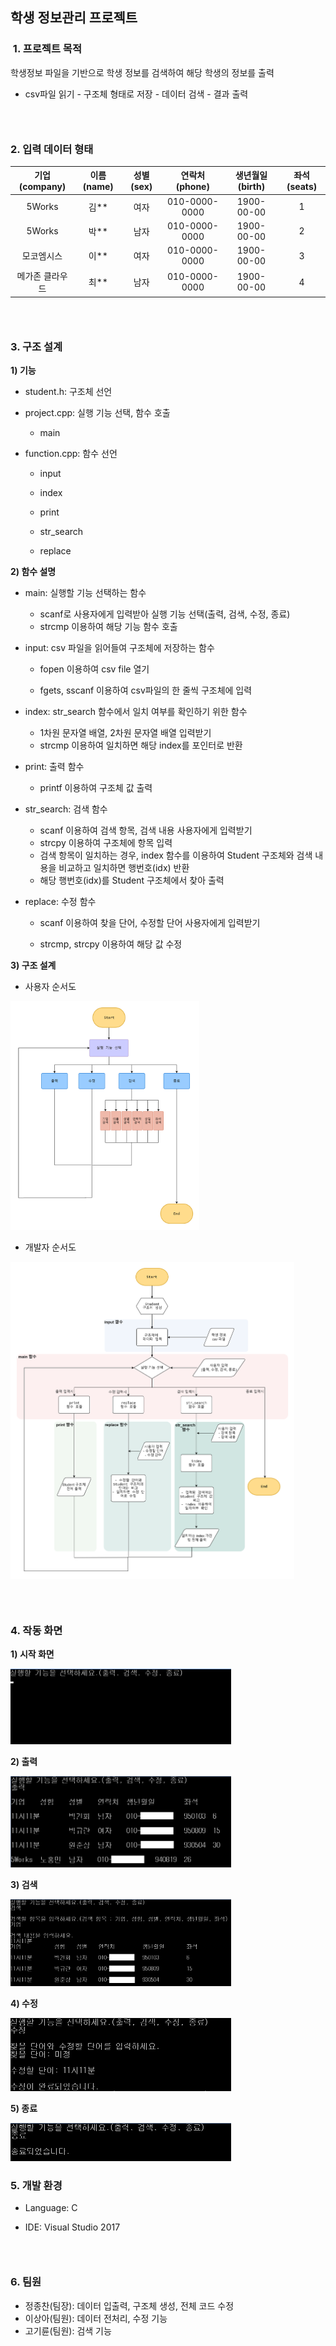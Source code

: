<h2> 학생 정보관리 프로젝트</h2>



<h3> 1. 프로젝트 목적 </h3>

학생정보 파일을 기반으로 학생 정보를 검색하여 해당 학생의 정보를 출력

- csv파일 읽기 -  구조체 형태로 저장 - 데이터 검색 - 결과 출력  

  

<h3>  </h3>  

<h3> 2. 입력 데이터 형태</h3>


|  기업(company)  | 이름(name) | 성별(sex) | 연락처(phone) | 생년월일(birth) | 좌석(seats) |
| :-------------: | :--------: | :-------: | :-----------: | :-------------: | :---------: |
|     5Works      |    김**    |   여자    | 010-0000-0000 |   1900-00-00    |      1      |
|     5Works      |    박**    |   남자    | 010-0000-0000 |   1900-00-00    |      2      |
|   모코엠시스    |    이**    |   여자    | 010-0000-0000 |   1900-00-00    |      3      |
| 메가존 클라우드 |    최**    |   남자    | 010-0000-0000 |   1900-00-00    |      4      |


<h3>  </h3>  
<h3> 3. 구조 설계 </h3>

<b>1) 기능</b>

- student.h: 구조체 선언

- project.cpp: 실행 기능 선택, 함수 호출

  - main

- function.cpp: 함수 선언

  - input

  - index

  - print

  - str_search

  - replace

    


<b> 2) 함수 설명</b>

- main: 실행할 기능 선택하는 함수

  - scanf로 사용자에게 입력받아 실행 기능 선택(출력, 검색, 수정, 종료)
  - strcmp 이용하여 해당 기능 함수 호출

- input: csv 파일을 읽어들여 구조체에 저장하는 함수

  - fopen 이용하여 csv file 열기

  - fgets, sscanf 이용하여 csv파일의 한 줄씩 구조체에 입력

- index: str_search 함수에서 일치 여부를 확인하기 위한 함수

  - 1차원 문자열 배열, 2차원 문자열 배열 입력받기
  - strcmp 이용하여 일치하면 해당 index를 포인터로 반환

- print:  출력 함수

  - printf 이용하여 구조체 값 출력

- str_search: 검색 함수

  - scanf 이용하여 검색 항목, 검색 내용 사용자에게 입력받기
  - strcpy 이용하여 구조체에 항목 입력
  - 검색 항목이 일치하는 경우, index 함수를 이용하여 Student 구조체와 검색 내용을 비교하고 일치하면 행번호(idx) 반환
  - 해당 행번호(idx)를 Student 구조체에서 찾아 출력

- replace: 수정 함수

  - scanf 이용하여 찾을 단어, 수정할 단어 사용자에게 입력받기

  - strcmp, strcpy 이용하여 해당 값 수정

    

<b> 3) 구조 설계</b>

- 사용자 순서도

<img src = ".\image\flowchart1.png" width="60%">


- 개발자 순서도

<img src = ".\image\flowchart2.png" width="90%">




<h3>  </h3>  

<h3> 4. 작동 화면 </h3>



<b>1) 시작 화면</b>

<img src = ".\image\start.png" width="70%">



<b>2) 출력</b>

<img src = ".\image\print.png" width="70%">



<b>3) 검색</b>

<img src = ".\image\search.png" width="70%">



<b>4) 수정</b>

<img src = ".\image\replace.png" width="70%">



<b>5) 종료</b>

<img src = ".\image\end.png" width="70%">




<h3>  </h3>  

<h3> 5. 개발 환경</h3>

- Language: C 

- IDE: Visual Studio 2017

  <h3>  </h3>  

<h3> 6. 팀원 </h3>

- 정종찬(팀장): 데이터 입출력, 구조체  생성, 전체 코드 수정
- 이상아(팀원): 데이터 전처리, 수정 기능
- 고기륜(팀원): 검색 기능

